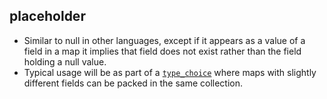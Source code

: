 ## placeholder

- Similar to null in other languages, except if it appears as a value of a field in a map it implies that field does not exist rather than the field holding a null value.
- Typical usage will be as part of a [`type_choice`](type_choice.md) where maps with slightly different fields can be packed in the same collection.